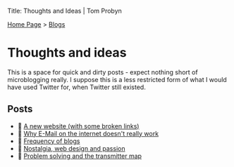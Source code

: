 Title: Thoughts and Ideas | Tom Probyn

[Home Page](https://tomprobyn.uk) > [Blogs](https://tomprobyn.uk/blogs)

# Thoughts and ideas

This is a space for quick and dirty posts - expect nothing short of microblogging really. I suppose this is a less restricted form of what I would have used Twitter for, when Twitter still existed.

## Posts
 - 📄 [A new website (with some broken links)](./new_site_links.html)
 - 📄 [Why E-Mail on the internet doesn't really work](./nospam.html)
 - 📄 [Frequency of blogs](./sunday_post.html)
 - 📄 [Nostalgia, web design and passion](./nostalgia.html)
 - 📄 [Problem solving and the transmitter map](./data_wrangling_relays.html)